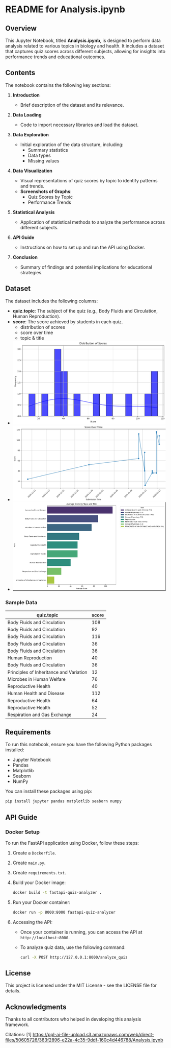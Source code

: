 
# README for Analysis.ipynb

## Overview
This Jupyter Notebook, titled **Analysis.ipynb**, is designed to perform data analysis related to various topics in biology and health. It includes a dataset that captures quiz scores across different subjects, allowing for insights into performance trends and educational outcomes.

## Contents
The notebook contains the following key sections:

1. **Introduction**
   - Brief description of the dataset and its relevance.
   
2. **Data Loading**
   - Code to import necessary libraries and load the dataset.

3. **Data Exploration**
   - Initial exploration of the data structure, including:
     - Summary statistics
     - Data types
     - Missing values

4. **Data Visualization**
   - Visual representations of quiz scores by topic to identify patterns and trends.
   - **Screenshots of Graphs**:
     - Quiz Scores by Topic
     - Performance Trends

5. **Statistical Analysis**
   - Application of statistical methods to analyze the performance across different subjects.

6. **API Guide**
   - Instructions on how to set up and run the API using Docker.

7. **Conclusion**
   - Summary of findings and potential implications for educational strategies.

## Dataset
The dataset includes the following columns:
- **quiz.topic**: The subject of the quiz (e.g., Body Fluids and Circulation, Human Reproduction).
- **score**: The score achieved by students in each quiz.
  - distribution of scores
  - score over time
  - topic & title
 - ![distribution of scores](score-vs-frequency.png)
  - ![score over time](score-over-time.png)
  -  ![topic&title.png](topic&title.png)
### Sample Data
| quiz.topic                               | score |
|------------------------------------------|-------|
| Body Fluids and Circulation              | 108   |
| Body Fluids and Circulation              | 92    |
| Body Fluids and Circulation              | 116   |
| Body Fluids and Circulation              | 36    |
| Body Fluids and Circulation              | 36    |
| Human Reproduction                       | 40    |
| Body Fluids and Circulation              | 36    |
| Principles of Inheritance and Variation  | 12    |
| Microbes in Human Welfare                | 76    |
| Reproductive Health                      | 40    |
| Human Health and Disease                 | 112   |
| Reproductive Health                      | 64    |
| Reproductive Health                      | 52    |
| Respiration and Gas Exchange             | 24    |

## Requirements
To run this notebook, ensure you have the following Python packages installed:
- Jupyter Notebook
- Pandas
- Matplotlib
- Seaborn
- NumPy

You can install these packages using pip:

```bash
pip install jupyter pandas matplotlib seaborn numpy
```

## API Guide

### Docker Setup

To run the FastAPI application using Docker, follow these steps:

1. Create a `Dockerfile`.
2. Create `main.py`.
3. Create `requirements.txt`.
4. Build your Docker image:

   ```bash
   docker build -t fastapi-quiz-analyzer .
   ```

5. Run your Docker container:

   ```bash
   docker run -p 8000:8000 fastapi-quiz-analyzer
   ```

6. Accessing the API:
   - Once your container is running, you can access the API at `http://localhost:8000`.
   - To analyze quiz data, use the following command:

     ```bash
     curl -X POST http://127.0.0.1:8000/analyze_quiz
     ```

## License
This project is licensed under the MIT License - see the LICENSE file for details.

## Acknowledgments
Thanks to all contributors who helped in developing this analysis framework.

Citations:
[1] https://ppl-ai-file-upload.s3.amazonaws.com/web/direct-files/50605726/363f2896-e22a-4c35-9ddf-160c4d446788/Analysis.ipynb
